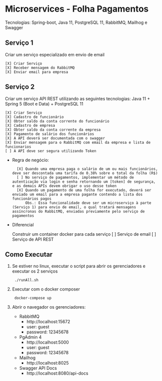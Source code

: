 # Microservices - Folha Pagamentos

Tecnologias: Spring-boot, Java 11, PostgreSQL 11, RabbitMQ, Mailhog e Swagger


## Serviço 1

Criar um serviço especializado em envio de email

    [X] Criar Serviço
    [X] Receber mensagem do RabbitMQ
    [X] Enviar email para empresa

## Serviço 2

Criar um serviço API REST utilizando as seguintes tecnologias: Java 11 + Spring 5 (Boot e Data) + PostgreSQL 11

    [X] Criar Serviço
    [X] Cadastro de funcionário
    [X] Obter saldo da conta corrente do funcionário
    [X] Cadastro de empresa
    [X] Obter saldo da conta corrente da empresa
    [X] Pagamento de salário dos funcionários
    [X] A API deverá ser documentada com o swagger
    [X] Enviar mensagem para o RabbitMQ com email da empresa e lista de funcionarios
    [ ] A API deve ser segura utilizando Token

* Regra de negócio:

        [X] Quando uma empresa paga o salário de um ou mais funcionários, deve ser descontada uma tarifa de 0.38% sobre o total da folha (R$)
        [ ] No serviço de pagamentos, implementar um método de autenticação via login e senha retornando um [token] de segurança, e as demais APIs devem obrigar o uso desse token
        [X] Quando um pagamento de uma folha for executado, deverá ser enviado um email para a empresa pagante contendo a lista dos funcionários pagos
            Obs.: Essa funcionalidade deve ser um microserviço à parte (Serviço 1) para envio de email, o qual tratará mensagens assíncronas do RabbitMQ, enviadas previamente pelo serviço de pagamentos
            
* Diferencial

    Construir um container docker para cada serviço
        [ ] Serviço de email
        [ ] Serviço de API REST
        
                
## Como Executar

1. Se estiver no linux, executar o script para abrir os gerenciadores e executar os 2 serviços

        ./runAll.sh

2. Executar com o docker composer

        docker-compose up

3. Abrir o navegador os gerenciadores:

    * RabbitMQ
        * http://localhost:15672
        * user: guest
        * password: 12345678
    * PgAdmin 4
        * http://localhost:5000
        * user: guest
        * password: 12345678
    * Mailhog 
        * http://localhost:8025
    * Swagger API Docs
        * http://localhost:8080/api-docs
